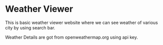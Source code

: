 # Weather Viewer

This is basic weather viewer website where we can see weather of various city by using search bar.

Weather Details are got from openweathermap.org using api key.

